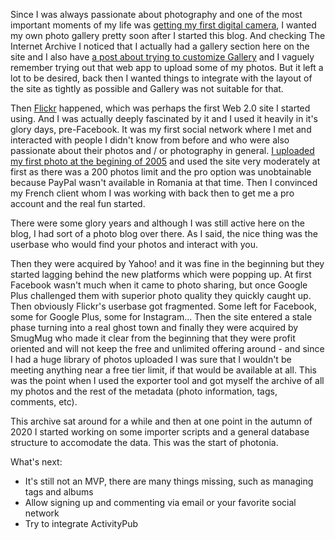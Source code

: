 Since I was always passionate about photography and one of the most important moments of my life was [getting my first digital camera](https://www.rusiczki.net/2012/05/17/aventuri-in-fotografia-digitala/), I wanted my own photo gallery pretty soon after I started this blog. And checking The Internet Archive I noticed that I actually had a gallery section here on the site and I also have [a post about trying to customize Gallery](https://www.rusiczki.net/2003/02/19/gallery/) and I vaguely remember trying out that web app to upload some of my photos. But it left a lot to be desired, back then I wanted things to integrate with the layout of the site as tightly as possible and Gallery was not suitable for that.

Then [Flickr](https://www.flickr.com/) happened, which was perhaps the first Web 2.0 site I started using. And I was actually deeply fascinated by it and I used it heavily in it's glory days, pre-Facebook. It was my first social network where I met and interacted with people I didn't know from before and who were also passionate about their photos and / or photography in general. [I uploaded my first photo at the begining of 2005](https://photos.rusiczki.net/photos/4555559) and used the site very moderately at first as there was a 200 photos limit and the pro option was unobtainable because PayPal wasn't available in Romania at that time. Then I convinced my French client whom I was working with back then to get me a pro account and the real fun started.

There were some glory years and although I was still active here on the blog, I had sort of a photo blog over there. As I said, the nice thing was the userbase who would find your photos and interact with you.

Then they were acquired by Yahoo! and it was fine in the beginning but they started lagging behind the new platforms which were popping up. At first Facebook wasn't much when it came to photo sharing, but once Google Plus challenged them with superior photo quality they quickly caught up. Then obviously Flickr's userbase got fragmented. Some left for Facebook, some for Google Plus, some for Instagram... Then the site entered a stale phase turning into a real ghost town and finally they were acquired by SmugMug who made it clear from the beginning that they were profit oriented and will not keep the free and unlimited offering around - and since I had a huge library of photos uploaded I was sure that I wouldn't be meeting anything near a free tier limit, if that would be available at all. This was the point when I used the exporter tool and got myself the archive of all my photos and the rest of the metadata (photo information, tags, comments, etc).

This archive sat around for a while and then at one point in the autumn of 2020 I started working on some importer scripts and a general database structure to accomodate the data. This was the start of photonia.

What's next:

- It's still not an MVP, there are many things missing, such as managing tags and albums
- Allow signing up and commenting via email or your favorite social network
- Try to integrate ActivityPub
